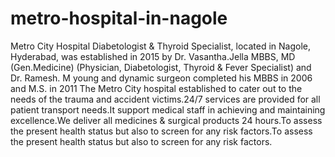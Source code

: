 # metro-hospital-in-nagole
Metro City Hospital Diabetologist &amp; Thyroid Specialist, located in Nagole, Hyderabad, was established in 2015 by Dr. Vasantha.Jella MBBS, MD (Gen.Medicine) (Physician, Diabetologist, Thyroid &amp; Fever Specialist) and Dr. Ramesh. M young and dynamic surgeon completed his MBBS in 2006 and M.S. in 2011 The Metro City hospital established to cater out to the needs of the trauma and accident victims.24/7 services are provided for all patient transport needs.It support medical staff in achieving and maintaining excellence.We deliver all medicines &amp; surgical products 24 hours.To assess the present health status but also to screen for any risk factors.To assess the present health status but also to screen for any risk factors.
